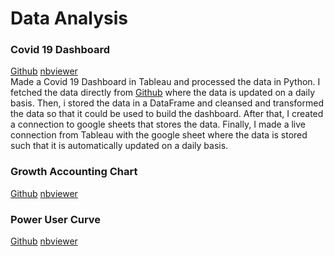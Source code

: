 # Data Analysis

### Covid 19 Dashboard
[Github](https://github.com/jaspreet-py/Data-Analysis-and-Mining/blob/master/Notebooks/Covid%2019%20Data.ipynb) [nbviewer](https://nbviewer.jupyter.org/github/jaspreet-py/Data-Analysis-and-Mining/blob/master/Notebooks/Covid%2019%20Data.ipynb)<br>
Made a Covid 19 Dashboard in Tableau and processed the data in Python. I fetched the data directly from [Github](https://github.com/CSSEGISandData/COVID-19) where the data is updated on a daily basis. Then, i stored the data in a DataFrame and cleansed and transformed the data so that it could be used to build the dashboard. After that, I created a connection to google sheets that stores the data. Finally, I made a live connection from Tableau with the google sheet where the data is stored such that it is automatically updated on a daily basis.

### Growth Accounting Chart
[Github](https://github.com/jaspreet-py/Data-Analysis-and-Mining/blob/master/Notebooks/Growth%20Accounting%20Chart.ipynb) [nbviewer](https://nbviewer.jupyter.org/github/jaspreet-py/Data-Analysis-and-Mining/blob/master/Notebooks/Growth%20Accounting%20Chart.ipynb)<br>

### Power User Curve
[Github](https://github.com/jaspreet-py/Data-Analysis-and-Mining/blob/master/Notebooks/Power%20User%20Curve.ipynb) [nbviewer](https://github.com/jaspreet-py/Data-Analysis-and-Mining/blob/master/Notebooks/Power%20User%20Curve.ipynb)<br>
